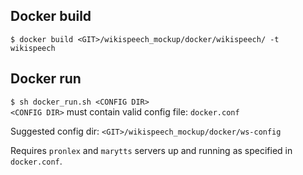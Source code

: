 ## Docker build

`$ docker build <GIT>/wikispeech_mockup/docker/wikispeech/ -t wikispeech`

## Docker run

`$ sh docker_run.sh <CONFIG DIR>`      
`<CONFIG DIR>` must contain valid config file: `docker.conf`

Suggested config dir: `<GIT>/wikispeech_mockup/docker/ws-config`

Requires `pronlex` and `marytts` servers up and running as specified in `docker.conf`.

